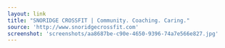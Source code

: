 ```yaml
---
layout: link
title: "SNORIDGE CROSSFIT | Community. Coaching. Caring."
source: 'http://www.snoridgecrossfit.com'
screenshot: 'screenshots/aa8687be-c90e-4650-9396-74a7e566e827.jpg'
---
```


